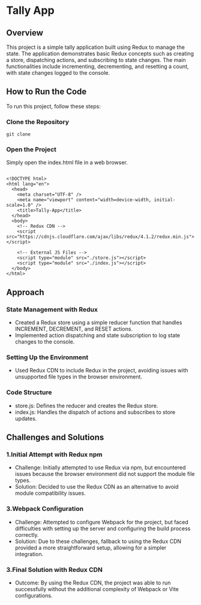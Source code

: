 # Tally App

## Overview

This project is a simple tally application built using Redux to manage the state. The application demonstrates basic Redux concepts such as creating a store, dispatching actions, and subscribing to state changes. The main functionalities include incrementing, decrementing, and resetting a count, with state changes logged to the console.

## How to Run the Code

To run this project, follow these steps:

### Clone the Repository

```
git clone 
```

### Open the Project

Simply open the index.html file in a web browser.

```

<!DOCTYPE html>
<html lang="en">
  <head>
    <meta charset="UTF-8" />
    <meta name="viewport" content="width=device-width, initial-scale=1.0" />
    <title>Tally-App</title>
  </head>
  <body>
    <!-- Redux CDN -->
    <script src="https://cdnjs.cloudflare.com/ajax/libs/redux/4.1.2/redux.min.js"></script>

    <!-- External JS Files -->
    <script type="module" src="./store.js"></script>
    <script type="module" src="./index.js"></script>
  </body>
</html>

```

## Approach

### State Management with Redux

- Created a Redux store using a simple reducer function that handles INCREMENT, DECREMENT, and RESET actions.
- Implemented action dispatching and state subscription to log state changes to the console.

### Setting Up the Environment

- Used Redux CDN to include Redux in the project, avoiding issues with unsupported file types in the browser environment.

### Code Structure

- store.js: Defines the reducer and creates the Redux store.
- index.js: Handles the dispatch of actions and subscribes to store updates.

## Challenges and Solutions

### 1.Initial Attempt with Redux npm

- Challenge: Initially attempted to use Redux via npm, but encountered issues because the browser environment did not support the module file types.
- Solution: Decided to use the Redux CDN as an alternative to avoid module compatibility issues.

### 3.Webpack Configuration

- Challenge: Attempted to configure Webpack for the project, but faced difficulties with setting up the server and configuring the build process correctly.
- Solution: Due to these challenges, fallback to using the Redux CDN provided a more straightforward setup, allowing for a simpler integration.

### 3.Final Solution with Redux CDN

- Outcome: By using the Redux CDN, the project was able to run successfully without the additional complexity of Webpack or Vite configurations.